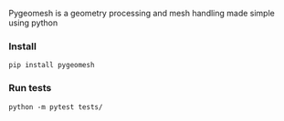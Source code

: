Pygeomesh is a geometry processing and mesh handling made simple using python

### Install

`pip install pygeomesh`

### Run tests

`python -m pytest tests/`
